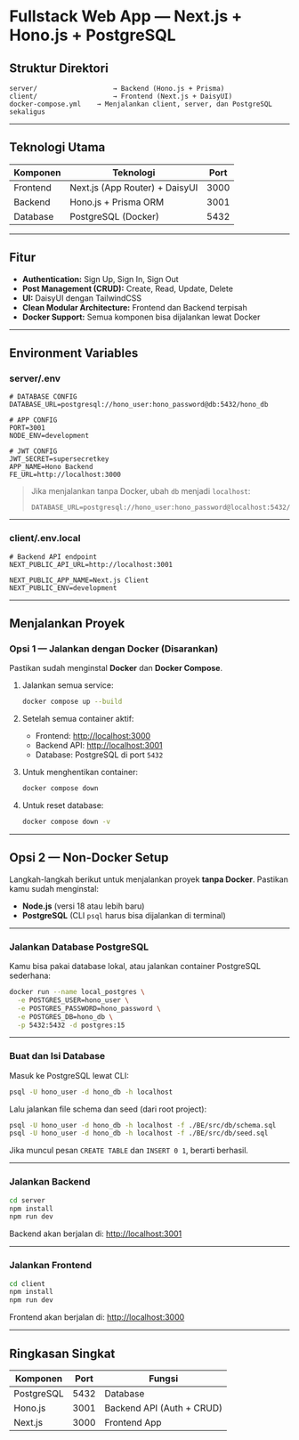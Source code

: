 # Fullstack Web App — Next.js + Hono.js + PostgreSQL

## Struktur Direktori

```
server/                   → Backend (Hono.js + Prisma)
client/                   → Frontend (Next.js + DaisyUI)
docker-compose.yml    → Menjalankan client, server, dan PostgreSQL sekaligus
```

---

## Teknologi Utama

| Komponen | Teknologi                      | Port |
| -------- | ------------------------------ | ---- |
| Frontend | Next.js (App Router) + DaisyUI | 3000 |
| Backend  | Hono.js + Prisma ORM           | 3001 |
| Database | PostgreSQL (Docker)            | 5432 |

---

## Fitur

- **Authentication:** Sign Up, Sign In, Sign Out
- **Post Management (CRUD):** Create, Read, Update, Delete
- **UI:** DaisyUI dengan TailwindCSS
- **Clean Modular Architecture:** Frontend dan Backend terpisah
- **Docker Support:** Semua komponen bisa dijalankan lewat Docker

---

## Environment Variables

### server/.env

```env
# DATABASE CONFIG
DATABASE_URL=postgresql://hono_user:hono_password@db:5432/hono_db

# APP CONFIG
PORT=3001
NODE_ENV=development

# JWT CONFIG
JWT_SECRET=supersecretkey
APP_NAME=Hono Backend
FE_URL=http://localhost:3000

```

> Jika menjalankan tanpa Docker, ubah `db` menjadi `localhost`:
>
> ```
> DATABASE_URL=postgresql://hono_user:hono_password@localhost:5432/hono_db
> ```

---

### client/.env.local

```env
# Backend API endpoint
NEXT_PUBLIC_API_URL=http://localhost:3001

NEXT_PUBLIC_APP_NAME=Next.js Client
NEXT_PUBLIC_ENV=development

```

---

## Menjalankan Proyek

### Opsi 1 — Jalankan dengan Docker (Disarankan)

Pastikan sudah menginstal **Docker** dan **Docker Compose**.

1. Jalankan semua service:

   ```bash
   docker compose up --build
   ```

2. Setelah semua container aktif:

   - Frontend: [http://localhost:3000](http://localhost:3000)
   - Backend API: [http://localhost:3001](http://localhost:3001)
   - Database: PostgreSQL di port `5432`

3. Untuk menghentikan container:

   ```bash
   docker compose down
   ```

4. Untuk reset database:

   ```bash
   docker compose down -v
   ```

---

## Opsi 2 — Non-Docker Setup

Langkah-langkah berikut untuk menjalankan proyek **tanpa Docker**.
Pastikan kamu sudah menginstal:

- **Node.js** (versi 18 atau lebih baru)
- **PostgreSQL** (CLI `psql` harus bisa dijalankan di terminal)

---

### Jalankan Database PostgreSQL

Kamu bisa pakai database lokal, atau jalankan container PostgreSQL sederhana:

```bash
docker run --name local_postgres \
  -e POSTGRES_USER=hono_user \
  -e POSTGRES_PASSWORD=hono_password \
  -e POSTGRES_DB=hono_db \
  -p 5432:5432 -d postgres:15
```

---

### Buat dan Isi Database

Masuk ke PostgreSQL lewat CLI:

```bash
psql -U hono_user -d hono_db -h localhost
```

Lalu jalankan file schema dan seed (dari root project):

```bash
psql -U hono_user -d hono_db -h localhost -f ./BE/src/db/schema.sql
psql -U hono_user -d hono_db -h localhost -f ./BE/src/db/seed.sql
```

Jika muncul pesan `CREATE TABLE` dan `INSERT 0 1`, berarti berhasil.

---

### Jalankan Backend

```bash
cd server
npm install
npm run dev
```

Backend akan berjalan di:
[http://localhost:3001](http://localhost:3001)

---

### Jalankan Frontend

```bash
cd client
npm install
npm run dev
```

Frontend akan berjalan di:
[http://localhost:3000](http://localhost:3000)

---

## Ringkasan Singkat

| Komponen   | Port | Fungsi                    |
| ---------- | ---- | ------------------------- |
| PostgreSQL | 5432 | Database                  |
| Hono.js    | 3001 | Backend API (Auth + CRUD) |
| Next.js    | 3000 | Frontend App              |
